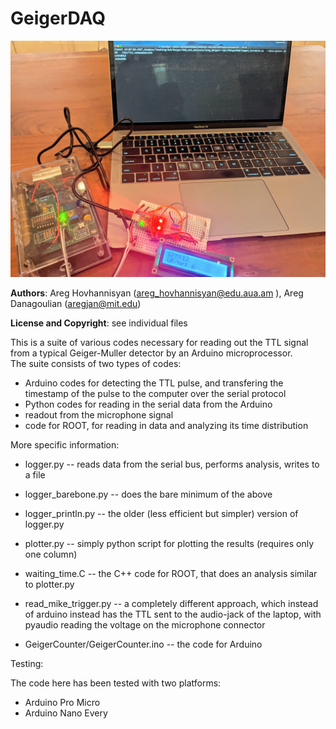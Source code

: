 # GeigerDAQ


![Image of a typical setup](pictures/image.jpg)

__Authors__:  Areg Hovhannisyan (areg_hovhannisyan@edu.aua.am ), Areg Danagoulian (aregjan@mit.edu)

__License and Copyright__: see individual files

This is a suite of various codes necessary for reading out the TTL signal from a typical Geiger-Muller detector by an Arduino microprocessor.  
The suite consists of two types of codes:


 * Arduino codes for detecting the TTL pulse, and transfering the timestamp of the pulse to the computer over the serial protocol
 * Python codes for reading in the serial data from the Arduino
 * readout from the microphone signal
 * code for ROOT, for reading in data and analyzing its time distribution

 More specific information:

 * logger.py -- reads data from the serial bus, performs analysis, writes to a file
 * logger\_barebone.py -- does the bare minimum of the above
 * logger\_println.py -- the older (less efficient but simpler) version of logger.py
 * plotter.py -- simply python script for plotting the results (requires only one column)
 * waiting_time.C -- the C++ code for ROOT, that does an analysis similar to plotter.py
 * read\_mike\_trigger.py -- a completely different approach, which instead of arduino instead has the TTL sent to the audio-jack of the laptop, with pyaudio reading the voltage on the microphone connector

 * GeigerCounter/GeigerCounter.ino -- the code for Arduino

 Testing:

 The code here has been tested with two platforms:
  * Arduino Pro Micro
  * Arduino Nano Every
  